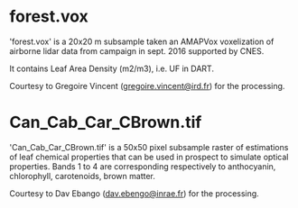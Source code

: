 # forest.vox
'forest.vox' is a 20x20 m subsample taken an AMAPVox voxelization of airborne lidar data 
from campaign in sept. 2016 supported by CNES.

It contains Leaf Area Density (m2/m3), i.e. UF in DART.

Courtesy to Gregoire Vincent (gregoire.vincent@ird.fr) for the processing.
 
# Can_Cab_Car_CBrown.tif

'Can_Cab_Car_CBrown.tif' is a 50x50 pixel subsample raster of estimations of leaf chemical properties
that can be used in prospect to simulate optical properties. Bands 1 to 4 are corresponding respectively to
anthocyanin, chlorophyll, carotenoids, brown matter.

Courtesy to Dav Ebango (dav.ebengo@inrae.fr) for the processing.


  
